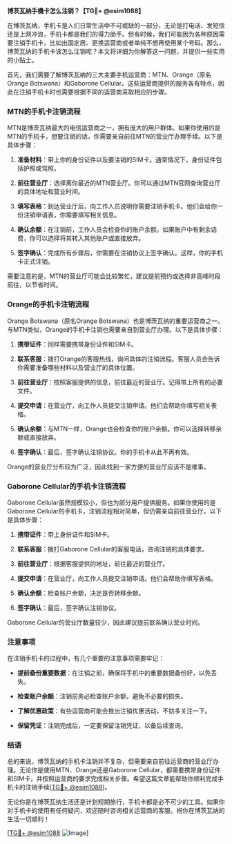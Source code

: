 **博茨瓦纳手機卡怎么注销？【TG💪+ @esim1088】**

在博茨瓦纳，手机卡是人们日常生活中不可或缺的一部分，无论是打电话、发短信还是上网冲浪，手机卡都是我们的得力助手。但有时候，我们可能因为各种原因需要注销手机卡，比如出国定居、更换运营商或者单纯不想再使用某个号码。那么，博茨瓦纳的手机卡该怎么注销呢？本文将详细为你解答这一问题，并提供一些实用的小贴士。

首先，我们需要了解博茨瓦纳的三大主要手机运营商：MTN、Orange（原名Orange Botswana）和Gaborone Cellular。这些运营商提供的服务各有特点，因此在注销手机卡时也需要根据不同的运营商采取相应的步骤。

### MTN的手机卡注销流程

MTN是博茨瓦纳最大的电信运营商之一，拥有庞大的用户群体。如果你使用的是MTN的手机卡，想要注销的话，你需要亲自前往MTN的营业厅办理手续。以下是具体步骤：

1. **准备材料**：带上你的身份证件以及要注销的SIM卡。通常情况下，身份证件包括护照或驾照。
   
2. **前往营业厅**：选择离你最近的MTN营业厅。你可以通过MTN官网查询营业厅的具体地址和营业时间。

3. **填写表格**：到达营业厅后，向工作人员说明你需要注销手机卡。他们会给你一份注销申请表，你需要填写相关信息。

4. **确认余额**：在注销前，工作人员会检查你的账户余额。如果账户中有剩余话费，你可以选择将其转入其他账户或直接放弃。

5. **签字确认**：完成所有步骤后，你需要在注销协议上签字确认。这样，你的手机卡正式注销。

需要注意的是，MTN的营业厅可能会比较繁忙，建议提前预约或选择非高峰时段前往，以节省时间。

### Orange的手机卡注销流程

Orange Botswana（原名Orange Botswana）也是博茨瓦纳的重要运营商之一。与MTN类似，Orange的手机卡注销也需要亲自到营业厅办理。以下是具体步骤：

1. **携带证件**：同样需要携带身份证件和SIM卡。

2. **联系客服**：拨打Orange的客服热线，询问具体的注销流程。客服人员会告诉你需要准备哪些材料以及营业厅的具体位置。

3. **前往营业厅**：按照客服提供的信息，前往最近的营业厅。记得带上所有的必要文件。

4. **提交申请**：在营业厅，向工作人员提交注销申请。他们会帮助你填写相关表格。

5. **确认余额**：与MTN一样，Orange也会检查你的账户余额。你可以选择转移余额或直接放弃。

6. **签字确认**：最后，签字确认注销协议。你的手机卡从此不再有效。

Orange的营业厅分布较为广泛，因此找到一家方便的营业厅应该不是难事。

### Gaborone Cellular的手机卡注销流程

Gaborone Cellular虽然规模较小，但也为部分用户提供服务。如果你使用的是Gaborone Cellular的手机卡，注销流程相对简单，但仍需亲自前往营业厅。以下是具体步骤：

1. **携带证件**：带上身份证件和SIM卡。

2. **联系客服**：拨打Gaborone Cellular的客服电话，咨询注销的具体要求。

3. **前往营业厅**：根据客服提供的地址，前往最近的营业厅。

4. **提交申请**：在营业厅，向工作人员提交注销申请。他们会帮助你填写表格。

5. **确认余额**：检查账户余额，决定是否转移余额。

6. **签字确认**：最后，签字确认注销协议。

Gaborone Cellular的营业厅数量较少，因此建议提前联系确认营业时间。

### 注意事项

在注销手机卡的过程中，有几个重要的注意事项需要牢记：

- **提前备份重要数据**：在注销之前，确保将手机中的重要数据备份好，以免丢失。
  
- **检查账户余额**：注销前务必检查账户余额，避免不必要的损失。

- **了解优惠政策**：有些运营商可能会推出注销优惠活动，不妨多关注一下。

- **保留凭证**：注销完成后，一定要保留注销凭证，以备后续查询。

### 结语

总的来说，博茨瓦纳的手机卡注销并不复杂，但需要亲自前往运营商的营业厅办理。无论你是使用MTN、Orange还是Gaborone Cellular，都需要携带身份证件和SIM卡，并按照运营商的要求完成相关步骤。希望这篇文章能帮助你顺利完成手机卡的注销手续[[TG💪+ @esim1088](https://t.me/s/esim1088)]。

无论你是在博茨瓦纳生活还是计划短期旅行，手机卡都是必不可少的工具。如果你对手机卡的使用有任何疑问，欢迎随时咨询相关运营商的客服。祝你在博茨瓦纳的生活一切顺利！

[[TG💪+ @esim1088](https://t.me/s/esim1088) ![Image](https://i.postimg.cc/4NQfJmqS/Snipaste-2025-05-13-00-14-12.png)]